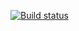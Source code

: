 [![Build status](https://ci.appveyor.com/api/projects/status/6pxkfrtvfbp8gdd5?svg=true)](https://ci.appveyor.com/project/Manchester85/test-regime)